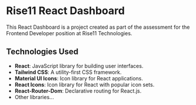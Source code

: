 # Rise11 React Dashboard

This React Dashboard is a project created as part of the assessment for the Frontend Developer position at Rise11 Technologies.

## Technologies Used

- **React**: JavaScript library for building user interfaces.
- **Tailwind CSS**: A utility-first CSS framework.
- **Material UI Icons**: Icon library for React applications.
- **React Icons**: Icon library for React with popular icon sets.
- **React-Router-Dom**: Declarative routing for React.js.
- Other libraries...

